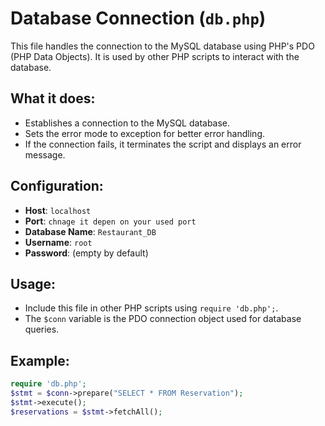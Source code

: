 # Database Connection (`db.php`)

This file handles the connection to the MySQL database using PHP's PDO (PHP Data Objects). It is used by other PHP scripts to interact with the database.

## What it does:

- Establishes a connection to the MySQL database.
- Sets the error mode to exception for better error handling.
- If the connection fails, it terminates the script and displays an error message.

## Configuration:

- **Host**: `localhost`
- **Port**: `chnage it depen on your used port`
- **Database Name**: `Restaurant_DB`
- **Username**: `root`
- **Password**: (empty by default)

## Usage:

- Include this file in other PHP scripts using `require 'db.php';`.
- The `$conn` variable is the PDO connection object used for database queries.

## Example:

```php
require 'db.php';
$stmt = $conn->prepare("SELECT * FROM Reservation");
$stmt->execute();
$reservations = $stmt->fetchAll();
```
